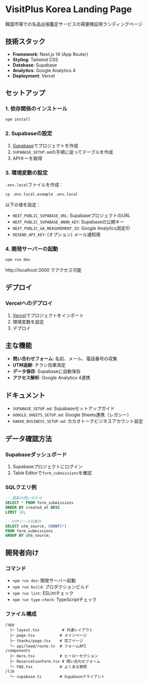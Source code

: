 # VisitPlus Korea Landing Page

韓国市場での名品出張鑑定サービスの需要検証用ランディングページ

## 技術スタック

- **Framework**: Next.js 14 (App Router)
- **Styling**: Tailwind CSS
- **Database**: Supabase
- **Analytics**: Google Analytics 4
- **Deployment**: Vercel

## セットアップ

### 1. 依存関係のインストール

```bash
npm install
```

### 2. Supabaseの設定

1. [Supabase](https://supabase.com)でプロジェクトを作成
2. `SUPABASE_SETUP.md`の手順に従ってテーブルを作成
3. APIキーを取得

### 3. 環境変数の設定

`.env.local`ファイルを作成：

```bash
cp .env.local.example .env.local
```

以下の値を設定：
- `NEXT_PUBLIC_SUPABASE_URL`: SupabaseプロジェクトのURL
- `NEXT_PUBLIC_SUPABASE_ANON_KEY`: Supabaseの公開キー
- `NEXT_PUBLIC_GA_MEASUREMENT_ID`: Google Analytics測定ID
- `RESEND_API_KEY`: (オプション) メール通知用

### 4. 開発サーバーの起動

```bash
npm run dev
```

http://localhost:3000 でアクセス可能

## デプロイ

### Vercelへのデプロイ

1. [Vercel](https://vercel.com)でプロジェクトをインポート
2. 環境変数を設定
3. デプロイ

## 主な機能

- **問い合わせフォーム**: 名前、メール、電話番号の収集
- **UTM追跡**: チラシ効果測定
- **データ保存**: Supabaseに自動保存
- **アクセス解析**: Google Analytics 4連携

## ドキュメント

- `SUPABASE_SETUP.md`: Supabaseセットアップガイド
- `GOOGLE_SHEETS_SETUP.md`: Google Sheets連携（レガシー）
- `KAKAO_BUSINESS_SETUP.md`: カカオトークビジネスアカウント設定

## データ確認方法

### Supabaseダッシュボード
1. Supabaseプロジェクトにログイン
2. Table Editorで`form_submissions`を確認

### SQLクエリ例
```sql
-- 最新の問い合わせ
SELECT * FROM form_submissions 
ORDER BY created_at DESC 
LIMIT 10;

-- UTMソース別集計
SELECT utm_source, COUNT(*) 
FROM form_submissions 
GROUP BY utm_source;
```

## 開発者向け

### コマンド
- `npm run dev`: 開発サーバー起動
- `npm run build`: プロダクションビルド
- `npm run lint`: ESLintチェック
- `npm run type-check`: TypeScriptチェック

### ファイル構成
```
/app
  ├─ layout.tsx          # 共通レイアウト
  ├─ page.tsx           # メインページ
  ├─ thanks/page.tsx    # 完了ページ
  └─ api/lead/route.ts  # フォームAPI
/components
  ├─ Hero.tsx           # ヒーローセクション
  ├─ ReservationForm.tsx # 問い合わせフォーム
  └─ FAQ.tsx            # よくある質問
/lib
  └─ supabase.ts        # Supabaseクライアント
```